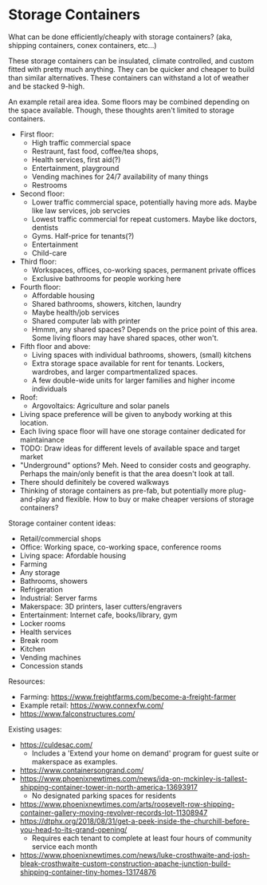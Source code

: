 # Storage Containers
What can be done efficiently/cheaply with storage containers? (aka, shipping containers, conex containers, etc...)

These storage containers can be insulated, climate controlled, and custom fitted with pretty much anything. They can be quicker and cheaper to build than similar alternatives. These containers can withstand a lot of weather and be stacked 9-high.

An example retail area idea. Some floors may be combined depending on the space available. Though, these thoughts aren't limited to storage containers.
- First floor:
    - High traffic commercial space
    - Restraunt, fast food, coffee/tea shops, 
    - Health services, first aid(?)
    - Entertainment, playground
    - Vending machines for 24/7 availability of many things
    - Restrooms
- Second floor:
    - Lower traffic commercial space, potentially having more ads. Maybe like law services, job servcies
    - Lowest traffic commercial for repeat customers. Maybe like doctors, dentists
    - Gyms. Half-price for tenants(?)
    - Entertainment
    - Child-care
- Third floor:
    - Workspaces, offices, co-working spaces, permanent private offices
    - Exclusive bathrooms for people working here
- Fourth floor:
    - Affordable housing
    - Shared bathrooms, showers, kitchen, laundry
    - Maybe health/job services
    - Shared computer lab with printer
    - Hmmm, any shared spaces? Depends on the price point of this area. Some living floors may have shared spaces, other won't.
- Fifth floor and above:
    - Living spaces with individual bathrooms, showers, (small) kitchens
    - Extra storage space available for rent for tenants. Lockers, wardrobes, and larger compartmentalized spaces.
    - A few double-wide units for larger families and higher income individuals
- Roof:
    - Argovoltaics: Agriculture and solar panels
- Living space preference will be given to anybody working at this location.
- Each living space floor will have one storage container dedicated for maintainance
- TODO: Draw ideas for different levels of available space and target market
- "Underground" options? Meh. Need to consider costs and geography. Perhaps the main/only benefit is that the area doesn't look at tall.
- There should definitely be covered walkways
- Thinking of storage containers as pre-fab, but potentially more plug-and-play and flexible. How to buy or make cheaper versions of storage containers?



Storage container content ideas:
- Retail/commercial shops
- Office: Working space, co-working space, conference rooms
- Living space: Afordable housing
- Farming
- Any storage
- Bathrooms, showers
- Refrigeration
- Industrial: Server farms
- Makerspace: 3D printers, laser cutters/engravers
- Entertainment: Internet cafe, books/library, gym
- Locker rooms
- Health services
- Break room
- Kitchen
- Vending machines
- Concession stands



Resources:
- Farming: https://www.freightfarms.com/become-a-freight-farmer
- Example retail: https://www.connexfw.com/
- https://www.falconstructures.com/

Existing usages:
- https://culdesac.com/
    - Includes a 'Extend your home on demand' program for guest suite or makerspace as examples.
- https://www.containersongrand.com/
- https://www.phoenixnewtimes.com/news/ida-on-mckinley-is-tallest-shipping-container-tower-in-north-america-13693917
    - No designated parking spaces for residents
- https://www.phoenixnewtimes.com/arts/roosevelt-row-shipping-container-gallery-moving-revolver-records-lot-11308947
- https://dtphx.org/2018/08/31/get-a-peek-inside-the-churchill-before-you-head-to-its-grand-opening/
    - Requires each tenant to complete at least four hours of community service each month
- https://www.phoenixnewtimes.com/news/luke-crosthwaite-and-josh-bleak-crosthwaite-custom-construction-apache-junction-build-shipping-container-tiny-homes-13174876


